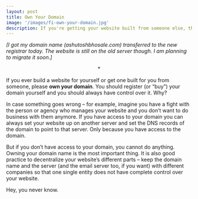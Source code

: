 ```yaml
---
layout: post
title: Own Your Domain
image: '/images/fi-own-your-domain.jpg'
description: If you're getting your website built from someone else, this is the single most important thing you need to know
---
```




*[I got my domain name (ashutoshbhosale.com) transferred to the new registrar today. The website is still on the old server though. I am planning to migrate it soon.]*

<p style="text-align: center">*</p>

If you ever build a website for yourself or get one built for you from someone, please **own your domain**. You should register (or “buy”) your domain yourself and you should always have control over it. Why?

In case something goes wrong – for example, imagine you have a fight with the person or agency who manages your website and you don’t want to do business with them anymore. If you have access to your domain you can always set your website up on another server and set the DNS records of the domain to point to that server. Only because you have access to the domain.

But if you don’t have access to your domain, you cannot do anything. Owning your domain name is the most important thing. It is also good practice to decentralize your website’s different parts – keep the domain name and the server (and the email server too, if you want) with different companies so that one single entity does not have complete control over your website.

Hey, you never know.
